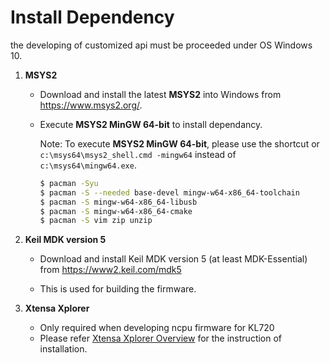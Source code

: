 # Install Dependency

the developing of customized api must be proceeded under OS Windows 10.

1. **MSYS2**

    - Download and install the latest **MSYS2** into Windows from <https://www.msys2.org/>.

    - Execute **MSYS2 MinGW 64-bit** to install dependancy.

        Note: To execute **MSYS2 MinGW 64-bit**, please use the shortcut or `c:\msys64\msys2_shell.cmd -mingw64` instead of `c:\msys64\mingw64.exe`.

        ```bash
        $ pacman -Syu
        $ pacman -S --needed base-devel mingw-w64-x86_64-toolchain
        $ pacman -S mingw-w64-x86_64-libusb
        $ pacman -S mingw-w64-x86_64-cmake
        $ pacman -S vim zip unzip
        ```

2. **Keil MDK version 5**

    - Download and install Keil MDK version 5 (at least MDK-Essential) from https://www2.keil.com/mdk5

    - This is used for building the firmware.

3. **Xtensa Xplorer**

    - Only required when developing ncpu firmware for KL720
    - Please refer [Xtensa Xplorer Overview](../../../720_2.0.0/sdk/xtensa.md) for the instruction of installation.
